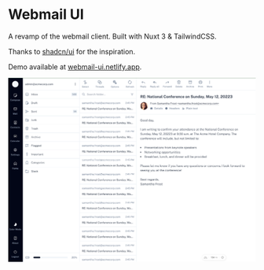 # Webmail UI

A revamp of the webmail client. Built with Nuxt 3 & TailwindCSS.

Thanks to [shadcn/ui](https://ui.shadcn.com/) for the inspiration.

Demo available at [webmail-ui.netlify.app](https://webmail-ui.netlify.app/).

![Cover](/public/cover.png)

